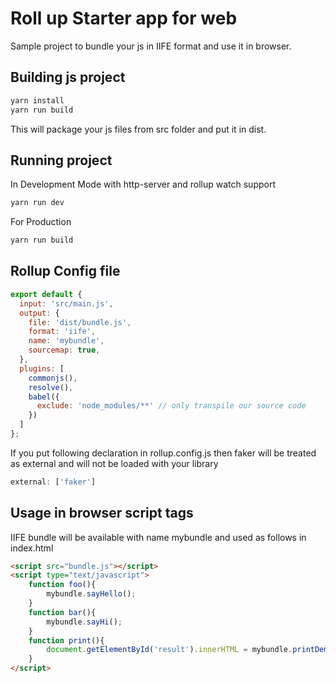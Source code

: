 # Roll up Starter app for web

Sample project to bundle your js in IIFE format and use it in browser.

## Building js project
```bash
yarn install
yarn run build
```
This will package your js files from src folder and put it in dist.

## Running project
In Development Mode with http-server and rollup watch support
```bash
yarn run dev
```
For Production
```bash
yarn run build
```

## Rollup Config file
```js
export default {
  input: 'src/main.js',
  output: {
    file: 'dist/bundle.js',
    format: 'iife',
    name: 'mybundle',
    sourcemap: true,
  },
  plugins: [
    commonjs(),
    resolve(),
    babel({
      exclude: 'node_modules/**' // only transpile our source code
    })
  ]
};
```
If you put following declaration in rollup.config.js then faker will be treated as external and will not be loaded with your library
```js
external: ['faker']
```
## Usage in browser script tags
IIFE bundle will be available with name mybundle and used as follows in index.html

```html
<script src="bundle.js"></script>
<script type="text/javascript">
    function foo(){
        mybundle.sayHello();
    }
    function bar(){
        mybundle.sayHi();
    }
    function print(){
        document.getElementById('result').innerHTML = mybundle.printDemo();
    }
</script>
```

